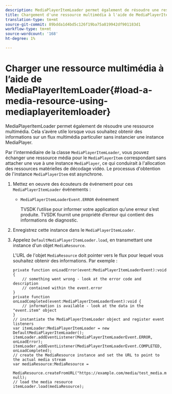 ```yaml
---
description: MediaPlayerItemLoader permet également de résoudre une ressource multimédia. Cela s’avère utile lorsque vous souhaitez obtenir des informations sur un flux multimédia particulier sans instancier une instance MediaPlayer.
title: Chargement d'une ressource multimédia à l'aide de MediaPlayerItemLoader
translation-type: tm+mt
source-git-commit: 89bdda1d4bd5c126f19ba75a819942df901183d1
workflow-type: tm+mt
source-wordcount: '168'
ht-degree: 1%

---
```



# Charger une ressource multimédia à l’aide de MediaPlayerItemLoader{#load-a-media-resource-using-mediaplayeritemloader}

MediaPlayerItemLoader permet également de résoudre une ressource multimédia. Cela s’avère utile lorsque vous souhaitez obtenir des informations sur un flux multimédia particulier sans instancier une instance MediaPlayer.

Par l&#39;intermédiaire de la classe `MediaPlayerItemLoader`, vous pouvez échanger une ressource média pour le `MediaPlayerItem` correspondant sans attacher une vue à une instance `MediaPlayer`, ce qui conduirait à l&#39;allocation des ressources matérielles de décodage vidéo. Le processus d&#39;obtention de l&#39;instance `MediaPlayerItem` est asynchrone.

1. Mettez en oeuvre des écouteurs de événement pour ces `MediaPlayerItemLoader` événements :

   * `MediaPlayerItemLoaderEvent.ERROR` événement

      TVSDK l’utilise pour informer votre application qu’une erreur s’est produite. TVSDK fournit une propriété d’erreur qui contient des informations de diagnostic.

1. Enregistrez cette instance dans le `MediaPlayerItemLoader`.
1. Appelez `DefaultMediaPlayerItemLoader.load`, en transmettant une instance d&#39;un objet `MediaResource`.

   L&#39;URL de l&#39;objet `MediaResource` doit pointer vers le flux pour lequel vous souhaitez obtenir des informations. Par exemple :

   ```
   private function onLoadError(event:MediaPlayerItemLoaderEvent):void { 
       // something went wrong - look at the error code and description 
       // contained within the event.error 
   } 
   private function onLoadCompleted(event:MediaPlayerItemLoaderEvent):void { 
       // information is available - look at the data in the "event.item" object 
   } 
   // instantiate the MediaPlayerItemLoader object and register event listeners 
   var itemLoader:MediaPlayerItemLoader = new DefaultMediaPlayerItemLoader(); 
   itemLoader.addEventListener(MediaPlayerItemLoaderEvent.ERROR, onLoadError); 
   itemLoader.addEventListener(MediaPlayerItemLoaderEvent.COMPLETED, onLoadCompleted); 
   // create the MediaResource instance and set the URL to point to the actual media stream 
   var mediaResource:MediaResource = 
     MediaResource.createFromURL("https://example.com/media/test_media.m3u8", null); 
   // load the media resource 
   itemLoader.load(mediaResource); 
   ```

